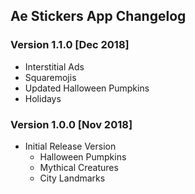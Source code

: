 ## Ae Stickers App Changelog

### Version 1.1.0 [Dec 2018]
 - Interstitial Ads
 - Squaremojis
 - Updated Halloween Pumpkins
 - Holidays

### Version 1.0.0 [Nov 2018]
 - Initial Release Version
    - Halloween Pumpkins
    - Mythical Creatures
    - City Landmarks
    